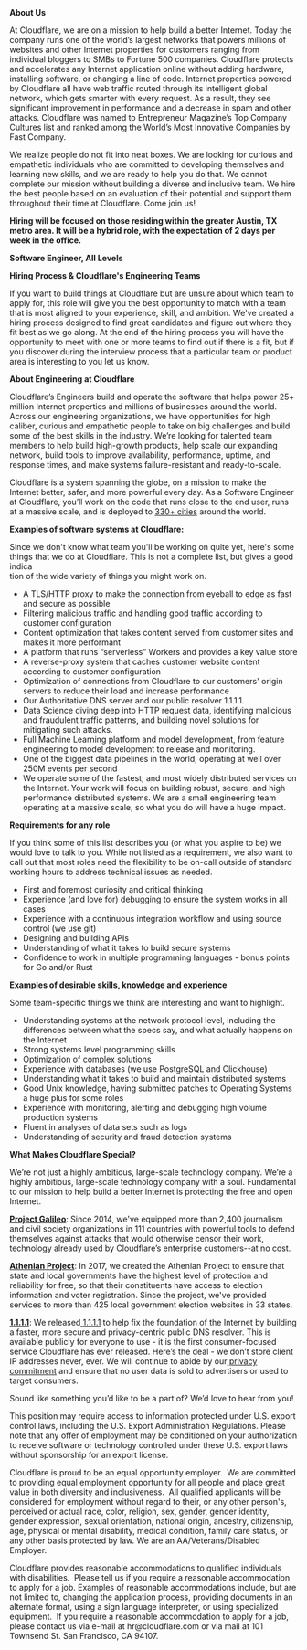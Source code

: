 <div class="content-intro">
	<div><strong>About Us</strong></div>
	<div>
		<p>At Cloudflare, we are on a mission to help build a better Internet. Today the company runs one of the world’s largest networks that powers millions of websites and other Internet properties for customers ranging from individual bloggers to SMBs to Fortune 500 companies. Cloudflare protects and accelerates any Internet application online without adding hardware, installing software, or changing a line of code. Internet properties powered by Cloudflare all have web traffic routed through its intelligent global network, which gets smarter with every request. As a result, they see significant improvement in performance and a decrease in spam and other attacks. Cloudflare was named to Entrepreneur Magazine’s Top Company Cultures list and ranked among the World’s Most Innovative Companies by Fast Company.&nbsp;</p>
		<p><span style="font-weight: 400;">We realize people do not fit into neat boxes. We are looking for curious and empathetic individuals who are committed to developing themselves and learning new skills, and we are ready to help you do that. We cannot complete our mission without building a diverse and inclusive team. We hire the best people based on an evaluation of their potential and support them throughout their time at Cloudflare. Come join us!&nbsp;</span></p>
	</div>
</div>
<p><strong>Hiring will be focused on those residing within the greater Austin, TX metro area. It will be a hybrid role, with the expectation of 2 days per week in the office.</strong></p>
<p><strong>Software Engineer, All Levels</strong></p>
<p><strong>Hiring Process &amp; Cloudflare's Engineering Teams</strong></p>
<p>If you want to build things at Cloudflare but are unsure about which team to apply for, this role will give you the best opportunity to match with a team that is most aligned to your experience, skill, and ambition. We've created a hiring process designed to find great candidates and figure out where they fit best as we go along. At the end of the hiring process you will have the opportunity to meet with one or more teams to find out if there is a fit, but if you discover during the interview process that a particular team or product area is interesting to you let us know.</p>
<p><strong>About Engineering at Cloudflare</strong></p>
<p>Cloudflare’s Engineers build and operate the software that helps power 25+ million Internet properties and millions of businesses around the world. Across our engineering organizations, we have opportunities for high caliber, curious and empathetic people to take on big challenges and build some of the best skills in the industry. We’re looking for talented team members to help build high-growth products, help scale our expanding network, build tools to improve availability, performance, uptime, and response times, and make systems failure-resistant and ready-to-scale.</p>
<p>Cloudflare is a system spanning the globe, on a mission to make the Internet better, safer, and more powerful every day. As a Software Engineer at Cloudflare, you’ll work on the code that runs close to the end user, runs at a massive scale, and is deployed to <a href="https://www.cloudflare.com/network/">330+ cities</a> around the world.</p>
<p><strong>Examples of software systems at Cloudflare:</strong></p>
<p>Since we don't know what team you'll be working on quite yet, here's some things that we do at Cloudflare. This is not a complete list, but gives a good indica<br>tion of the wide variety of things you might work on.</p>
<ul>
	<li>A TLS/HTTP proxy to make the connection from eyeball to edge as fast and secure as possible</li>
	<li>Filtering malicious traffic and handling good traffic according to customer configuration</li>
	<li>Content optimization that takes content served from customer sites and makes it more performant</li>
	<li>A platform that runs “serverless” Workers and provides a key value store</li>
	<li>A reverse-proxy system that caches customer website content according to customer configuration</li>
	<li>Optimization of connections from Cloudflare to our customers' origin servers to reduce their load and increase performance</li>
	<li>Our Authoritative DNS server and our public resolver 1.1.1.1.</li>
	<li>Data Science diving deep into HTTP request data, identifying malicious and fraudulent traffic patterns, and building novel solutions for mitigating such attacks.</li>
	<li>Full Machine Learning platform and model development, from feature engineering to model development to release and monitoring.</li>
	<li>One of the biggest data pipelines in the world, operating at well over 250M events per second</li>
	<li>We operate some of the fastest, and most widely distributed services on the Internet. Your work will focus on building robust, secure, and high performance distributed systems. We are a small engineering team operating at a massive scale, so what you do will have a huge impact.</li>
</ul>
<p><strong>Requirements for any role</strong></p>
<p>If you think some of this list describes you (or what you aspire to be) we would love to talk to you. While not listed as a requirement, we also want to call out that most roles need the flexibility to be on-call outside of standard working hours to address technical issues as needed.</p>
<ul>
	<li>First and foremost curiosity and critical thinking</li>
	<li>Experience (and love for) debugging to ensure the system works in all cases</li>
	<li>Experience with a continuous integration workflow and using source control (we use git)</li>
	<li>Designing and building APIs</li>
	<li>Understanding of what it takes to build secure systems</li>
	<li>Confidence to work in multiple programming languages - bonus points for Go and/or Rust</li>
</ul>
<p><strong>Examples of desirable skills, knowledge and experience</strong></p>
<p>Some team-specific things we think are interesting and want to highlight.</p>
<ul>
	<li>Understanding systems at the network protocol level, including the differences between what the specs say, and what actually happens on the Internet</li>
	<li>Strong systems level programming skills</li>
	<li>Optimization of complex solutions</li>
	<li>Experience with databases (we use PostgreSQL and Clickhouse)</li>
	<li>Understanding what it takes to build and maintain distributed systems</li>
	<li>Good Unix knowledge, having submitted patches to Operating Systems a huge plus for some roles</li>
	<li>Experience with monitoring, alerting and debugging high volume production systems</li>
	<li>Fluent in analyses of data sets such as logs</li>
	<li>Understanding of security and fraud detection systems</li>
</ul>
<div class="content-conclusion">
	<p><strong>What Makes Cloudflare Special?</strong></p>
	<p><span style="font-weight: 400;">We’re not just a highly ambitious, large-scale technology company. We’re a highly ambitious, large-scale technology company with a soul. Fundamental to our mission to help build a better Internet is protecting the free and open Internet.</span></p>
	<p><a href="https://blog.cloudflare.com/protecting-free-expression-online/"><strong>Project Galileo</strong></a><span style="font-weight: 400;">: Since 2014, we've equipped more than 2,400 journalism and civil society organizations in 111 countries with powerful tools to defend themselves against attacks that would otherwise censor their work, technology already used by Cloudflare’s enterprise customers--at no cost.</span></p>
	<p><strong><a href="https://www.cloudflare.com/athenian/">Athenian Project</a></strong><span style="font-weight: 400;">: In 2017, we created the Athenian Project to ensure that state and local governments have the highest level of protection and reliability for free, so that their constituents have access to election information and voter registration. Since the project, we've provided services to more than 425 local government election websites in 33 states.</span></p>
	<p><a href="https://1.1.1.1/"><strong>1.1.1.1</strong></a><span style="font-weight: 400;">: We released</span><a href="https://1.1.1.1/"> <span style="font-weight: 400;">1.1.1.1</span></a><span style="font-weight: 400;"> to help fix the foundation of the Internet by building a faster, more secure and privacy-centric public DNS resolver. This is available publicly for everyone to use - it is the first consumer-focused service Cloudflare has ever released. Here’s the deal - we don’t store client IP addresses never, ever. We will continue to abide by our</span><a href="https://developers.cloudflare.com/1.1.1.1/privacy/public-dns-resolver"> privacy commitment</a><span style="font-weight: 400;"> and ensure that no user data is sold to advertisers or used to target consumers.</span></p>
	<p><span style="font-weight: 400;">Sound like something you’d like to be a part of? We’d love to hear from you!</span></p>
	<p><span style="font-weight: 400;">This position may require access to information protected under U.S. export control laws, including the U.S. Export Administration Regulations. Please note that any offer of employment may be conditioned on your authorization to receive software or technology controlled under these U.S. export laws without sponsorship for an export license.</span></p>
	<p><span style="font-weight: 400;">Cloudflare is proud to be an equal opportunity employer. &nbsp;We are committed to providing equal employment opportunity for all people and place great value in both diversity and inclusiveness. &nbsp;All qualified applicants will be considered for employment without regard to their, or any other person's, perceived or actual</span> <span style="font-weight: 400;">race, color, religion, sex, gender, gender identity, gender expression, sexual orientation, national origin, ancestry, citizenship, age, physical or mental disability, medical condition, family care status, or any other basis protected by law. </span><span style="font-weight: 400;">We are an AA/Veterans/Disabled Employer.</span></p>
	<p><span style="font-weight: 400;">Cloudflare provides reasonable accommodations to qualified individuals with disabilities. &nbsp;Please tell us if you require a reasonable accommodation to apply for a job. Examples of reasonable accommodations include, but are not limited to, changing the application process, providing documents in an alternate format, using a sign language interpreter, or using specialized equipment. &nbsp;If you require a reasonable accommodation to apply for a job, please contact us via e-mail at </span><span style="font-weight: 400;">hr@cloudflare.com</span><span style="font-weight: 400;"> or via mail at 101 Townsend St. San Francisco, CA 94107.</span></p>
</div>